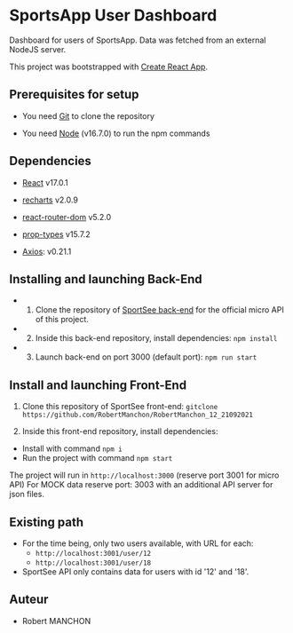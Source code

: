 # SportsApp User Dashboard

Dashboard for users of SportsApp. Data was fetched from an external NodeJS server.

This project was bootstrapped with [Create React App](https://github.com/facebook/create-react-app).

## Prerequisites for setup
* You need [Git](https://git-scm.com/) to clone the repository

* You need [Node](https://nodejs.org/en/) (v16.7.0) to run the npm commands


## Dependencies

- [React](https://reactjs.org/) v17.0.1

- [recharts](https://recharts.org/en-US) v2.0.9

- [react-router-dom](https://reactrouter.com/web/guides/quick-start) v5.2.0

- [prop-types](https://www.npmjs.com/package/prop-types) v15.7.2

- [Axios](https://github.com/axios/axios): v0.21.1  


## Installing and launching Back-End
- 1. Clone the repository of [SportSee back-end](https://github.com/OpenClassrooms-Student-Center/P9-front-end-dashboard)
for the official micro API of this project.

- 2. Inside this back-end repository, install dependencies:
`npm install`

- 3. Launch back-end on port 3000 (default port):
`npm run start`



## Install and launching Front-End

1. Clone this repository of SportSee front-end:
`gitclone  https://github.com/RobertManchon/RobertManchon_12_21092021`

2. Inside this front-end repository, install dependencies:
- Install with command `npm i`
- Run the project with command `npm start`

The project will run in `http://localhost:3000` (reserve port 3001 for micro API)
For MOCK data reserve port: 3003 with an additional API server for json files.

## Existing path

- For the time being, only two users available, with URL for each:
	- `http://localhost:3001/user/12`
	- `http://localhost:3001/user/18`
- SportSee API only contains data for users with id '12' and '18'.


## Auteur
- Robert MANCHON
